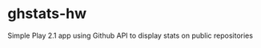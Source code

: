 ghstats-hw
==========

Simple Play 2.1 app using Github API to display stats on public repositories
